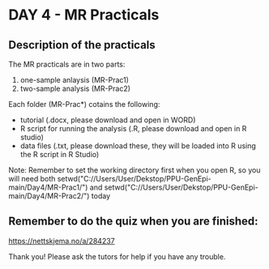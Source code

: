 # DAY 4 - MR Practicals

## Description of the practicals

The MR practicals are in two parts: 
1) one-sample anlaysis (MR-Prac1)
2) two-sample analysis (MR-Prac2)

Each folder (MR-Prac*) cotains the following:
- tutorial (.docx, please download and open in WORD)
- R script for running the analysis (.R, please download and open in R studio)
- data files (.txt, please download these, they will be loaded into R using the R script in R Studio)

Note: Remember to set the working directory first when you open R,
so you will need both setwd("C://Users/User/Dekstop/PPU-GenEpi-main/Day4/MR-Prac1/") 
and setwd("C://Users/User/Dekstop/PPU-GenEpi-main/Day4/MR-Prac2/") today

## Remember to do the quiz when you are finished:
https://nettskjema.no/a/284237

Thank you!
Please ask the tutors for help if you have any trouble.

